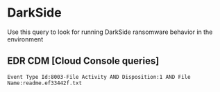 # DarkSide

Use this query to look for running DarkSide ransomware behavior in the environment

## EDR CDM [Cloud Console queries]
```
Event Type Id:8003-File Activity AND Disposition:1 AND File Name:readme.ef33442f.txt
```

